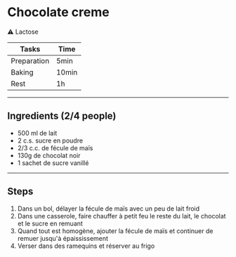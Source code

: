 # Chocolate creme

:warning: Lactose

Tasks | Time
------------ | ------------- 
Preparation  | 5min
Baking | 10min
Rest | 1h

---

## Ingredients (2/4 people)

- 500 ml de lait
- 2 c.s. sucre en poudre
- 2/3 c.c. de fécule de maïs
- 130g de chocolat noir
- 1 sachet de sucre vanillé

---

## Steps

1. Dans un bol, délayer la fécule de maïs avec un peu de lait froid
2. Dans une casserole, faire chauffer à petit feu le reste du lait, le chocolat et le sucre en remuant 
3. Quand tout est  homogène, ajouter la fécule de maïs et continuer de remuer jusqu'à épaississement
4. Verser dans des ramequins et réserver au frigo
